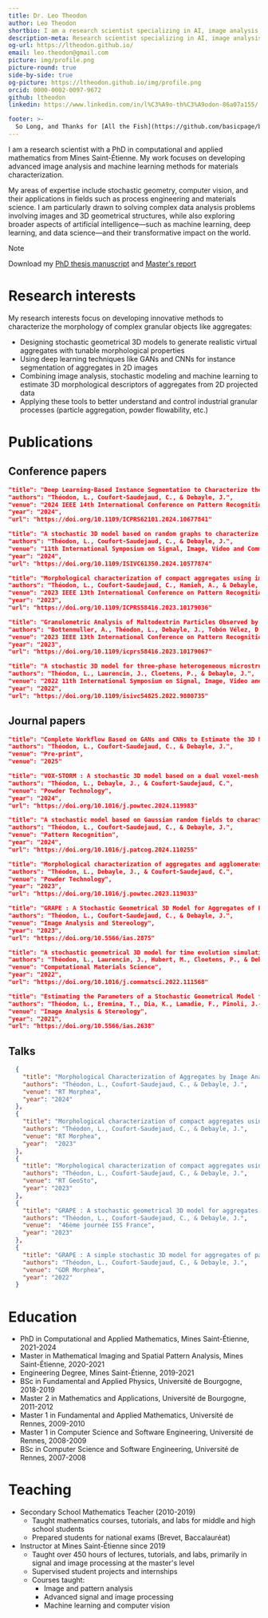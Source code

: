 ```yaml
---
title: Dr. Leo Theodon
author: Leo Theodon
shortbio: I am a research scientist specializing in AI, image analysis, and complex data analysis.
description-meta: Research scientist specializing in AI, image analysis, and complex data analysis.
og-url: https://ltheodon.github.io/ 
email: leo.theodon@gmail.com
picture: img/profile.png
picture-round: true
side-by-side: true
og-picture: https://ltheodon.github.io/img/profile.png
orcid: 0000-0002-0097-9672
github: ltheodon
linkedin: https://www.linkedin.com/in/l%C3%A9o-th%C3%A9odon-86a07a155/

footer: >-
  So Long, and Thanks for [All the Fish](https://github.com/basicpage/basicpage.github.io)
---
```


I am a research scientist with a PhD in computational and applied mathematics from Mines Saint-Étienne. My work focuses on developing advanced image analysis and machine learning methods for materials characterization.

My areas of expertise include stochastic geometry, computer vision, and their applications in fields such as process engineering and materials science. I am particularly drawn to solving complex data analysis problems involving images and 3D geometrical structures, while also exploring broader aspects of artificial intelligence—such as machine learning, deep learning, and data science—and their transformative impact on the world.


> [!NOTE] 
> Download my [PhD thesis manuscript](files/theodon-leo-diff.pdf) and [Master's report](files/THEODON_rapport_stage.pdf)

# Research interests

My research interests focus on developing innovative methods to characterize the morphology of complex granular objects like aggregates:

- Designing stochastic geometrical 3D models to generate realistic virtual aggregates with tunable morphological properties
- Using deep learning techniques like GANs and CNNs for instance segmentation of aggregates in 2D images
- Combining image analysis, stochastic modeling and machine learning to estimate 3D morphological descriptors of aggregates from 2D projected data
- Applying these tools to better understand and control industrial granular processes (particle aggregation, powder flowability, etc.)


# Publications

## Conference papers

``` json {.paper}
"title": "Deep Learning-Based Instance Segmentation to Characterize the Morphology of Compact Aggregates through Image Analysis",
"authors": "Théodon, L., Coufort-Saudejaud, C., & Debayle, J.",
"venue": "2024 IEEE 14th International Conference on Pattern Recognition Systems (ICPRS)",
"year": "2024",
"url": "https://doi.org/10.1109/ICPRS62101.2024.10677841"
```
``` json {.paper}
"title": "A stochastic 3D model based on random graphs to characterize the morphology of compact aggregates using image analysis",
"authors": "Théodon, L., Coufort-Saudejaud, C., & Debayle, J.",
"venue": "11th International Symposium on Signal, Image, Video and Communications (ISIVC)",
"year": "2024",
"url": "https://doi.org/10.1109/ISIVC61350.2024.10577874"
```
``` json {.paper}
"title": "Morphological characterization of compact aggregates using image analysis and a geometrical stochastic 3D model",
"authors": "Théodon, L., Coufort-Saudejaud, C., Hamieh, A., & Debayle, J.",
"venue": "2023 IEEE 13th International Conference on Pattern Recognition Systems (ICPRS)",
"year": "2023",
"url": "https://doi.org/10.1109/ICPRS58416.2023.10179036"
```
``` json {.paper}
"title": "Granulometric Analysis of Maltodextrin Particles Observed by Scanning Electron Microscopy",
"authors": "Bottenmuller, A., Théodon, L., Debayle, J., Tobón Vélez, D., Tourbin, M., Frances, C., & Gavet, Y.",
"venue": "2023 IEEE 13th International Conference on Pattern Recognition Systems (ICPRS)",
"year": "2023",
"url": "https://doi.org/10.1109/icprs58416.2023.10179067"
```
``` json {.paper}
"title": "A stochastic 3D model for three-phase heterogeneous microstructures in SOFC-electrodes",
"authors": "Théodon, L., Laurencin, J., Cloetens, P., & Debayle, J.",
"venue": "2022 11th International Symposium on Signal, Image, Video and Communications (ISIVC)",
"year": "2022", 
"url": "https://doi.org/10.1109/isivc54825.2022.9800735"
```


## Journal papers

``` json {.paper}
"title": "Complete Workflow Based on GANs and CNNs to Estimate the 3D Morphological Characteristics of Latex Aggregates from 2D Images",
"authors": "Théodon, L., Coufort-Saudejaud, C., & Debayle, J.",
"venue": "Pre-print",
"venue": "2025"
```
``` json {.paper}
"title": "VOX-STORM : A stochastic 3D model based on a dual voxel-mesh architecture for the morphological characterization of aggregates",
"authors": "Théodon, L., Debayle, J., & Coufort-Saudejaud, C.", 
"venue": "Powder Technology",
"year": "2024",
"url": "https://doi.org/10.1016/j.powtec.2024.119983"
```
``` json {.paper}
"title": "A stochastic model based on Gaussian random fields to characterize the morphology of granular objects",
"authors": "Théodon, L., Coufort-Saudejaud, C., & Debayle, J.",
"venue": "Pattern Recognition",
"year": "2024",
"url": "https://doi.org/10.1016/j.patcog.2024.110255"
```
``` json {.paper}
"title": "Morphological characterization of aggregates and agglomerates by image analysis : A systematic literature review",
"authors": "Théodon, L., Debayle, J., & Coufort-Saudejaud, C.", 
"venue": "Powder Technology",
"year": "2023",
"url": "https://doi.org/10.1016/j.powtec.2023.119033"
```
``` json {.paper}
"title": "GRAPE : A Stochastic Geometrical 3D Model for Aggregates of Particles With Tunable 2D Morphological Projected Properties",
"authors": "Théodon, L., Coufort-Saudejaud, C., & Debayle, J.",
"venue": "Image Analysis and Stereology", 
"year": "2023",
"url": "https://doi.org/10.5566/ias.2875"
```
``` json {.paper}
"title": "A stochastic geometrical 3D model for time evolution simulation of microstructures in SOC-electrodes",
"authors": "Théodon, L., Laurencin, J., Hubert, M., Cloetens, P., & Debayle, J.",
"venue": "Computational Materials Science",
"year": "2022",
"url": "https://doi.org/10.1016/j.commatsci.2022.111568"
```
``` json {.paper}
"title": "Estimating the Parameters of a Stochastic Geometrical Model for Multiphase Flow Images Using Local Measures",
"authors": "Théodon, L., Eremina, T., Dia, K., Lamadie, F., Pinoli, J.-C., & Debayle, J.",
"venue": "Image Analysis & Stereology",
"year": "2021",
"url": "https://doi.org/10.5566/ias.2638"
```


## Talks

``` json {.papers}
  {
    "title": "Morphological Characterization of Aggregates by Image Analysis : Combining Deep Learning and Stochastic Geometry",
    "authors": "Théodon, L., Coufort-Saudejaud, C., & Debayle, J.",  
    "venue": "RT Morphea",
    "year": "2024"
  },
  {
    "title": "Morphological characterization of compact aggregates using image analysis and a geometrical stochastic 3D model",
    "authors": "Théodon, L., Coufort-Saudejaud, C., & Debayle, J.",
    "venue": "RT Morphea",
    "year":  "2023"
  },
  {  
    "title": "Morphological characterization of compact aggregates using image analysis and a geometrical stochastic 3D model",
    "authors": "Théodon, L., Coufort-Saudejaud, C., & Debayle, J.",
    "venue": "RT GeoSto",  
    "year": "2023"
  },
  {
    "title": "GRAPE : A stochastic geometrical 3D model for aggregates of particles with tunable 2D morphological projected properties",
    "authors": "Théodon, L., Coufort-Saudejaud, C., & Debayle, J.",
    "venue":  "46ème journée ISS France",
    "year": "2023"  
  },
  {
    "title": "GRAPE : A simple stochastic 3D model for aggregates of particles with tunable 2D properties",
    "authors": "Théodon, L., Coufort-Saudejaud, C., & Debayle, J.",
    "venue": "GDR Morphea",
    "year": "2022"
  }
```

# Education
- PhD in Computational and Applied Mathematics, Mines Saint-Étienne, 2021-2024
- Master in Mathematical Imaging and Spatial Pattern Analysis, Mines Saint-Étienne, 2020-2021
- Engineering Degree, Mines Saint-Étienne, 2019-2021
- BSc in Fundamental and Applied Physics, Université de Bourgogne, 2018-2019
- Master 2 in Mathematics and Applications, Université de Bourgogne, 2011-2012
- Master 1 in Fundamental and Applied Mathematics, Université de Rennes, 2009-2010
- Master 1 in Computer Science and Software Engineering, Université de Rennes, 2008-2009
- BSc in Computer Science and Software Engineering, Université de Rennes, 2007-2008

# Teaching
- Secondary School Mathematics Teacher (2010-2019)
  - Taught mathematics courses, tutorials, and labs for middle and high school students
  - Prepared students for national exams (Brevet, Baccalauréat)
- Instructor at Mines Saint-Étienne since 2019
  - Taught over 450 hours of lectures, tutorials, and labs, primarily in signal and image processing at the master's level
  - Supervised student projects and internships
  - Courses taught:
    - Image and pattern analysis
    - Advanced signal and image processing
    - Machine learning and computer vision